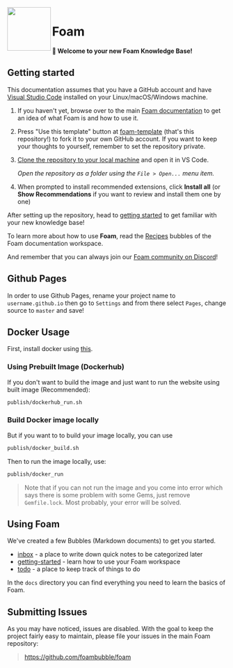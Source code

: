 <img src="attachments/foam-icon.png" width=100 align="left">

# Foam

**👋 Welcome to your new Foam Knowledge Base!**

## Getting started

This documentation assumes that you have a GitHub account and have [Visual Studio Code](https://code.visualstudio.com/) installed on your Linux/macOS/Windows machine.

1. If you haven't yet, browse over to the main [Foam documentation](https://foambubble.github.io/foam) to get an idea of what Foam is and how to use it.
2. Press "Use this template" button at [foam-template](https://github.com/foambubble/foam-template/generate) (that's this repository!) to fork it to your own GitHub account. If you want to keep your thoughts to yourself, remember to set the repository private.
3. [Clone the repository to your local machine](https://help.github.com/en/github/creating-cloning-and-archiving-repositories/cloning-a-repository) and open it in VS Code.

    *Open the repository as a folder using the `File > Open...` menu item.*

4. When prompted to install recommended extensions, click **Install all** (or **Show Recommendations** if you want to review and install them one by one)

After setting up the repository, head to [getting started](./getting-started.md) to get familiar with your new knowledge base!

To learn more about how to use **Foam**, read the [Recipes](https://foambubble.github.io/foam/recipes/recipes) bubbles of the Foam documentation workspace.

And remember that you can always join our [Foam community on Discord](https://foambubble.github.io/join-discord/g)!

## Github Pages

In order to use Github Pages, rename your project name to `username.github.io` then go to `Settings` and from there select `Pages`, change source to `master` and save!

## Docker Usage

First, install docker using [this](https://docs.docker.com/get-docker/).

### Using Prebuilt Image (Dockerhub)

If you don't want to build the image and just want to run the website using built image (Recommended):
```bash
publish/dockerhub_run.sh
```

### Build Docker image locally
But if you want to to build your image locally, you can use
```bash
publish/docker_build.sh
```
Then to run the image locally, use:
```bash
publish/docker_run
```


 
> Note that if you can not run the image and you come into error which says there is some problem with some Gems, just remove `Gemfile.lock`. Most probably, your error will be solved. 
## Using Foam

We've created a few Bubbles (Markdown documents) to get you started.

- [inbox](./inbox.md) - a place to write down quick notes to be categorized later
- [getting-started](./getting-started.md) - learn how to use your Foam workspace
- [todo](./todo.md) - a place to keep track of things to do

In the `docs` directory you can find everything you need to learn the basics of Foam.

## Submitting Issues

As you may have noticed, issues are disabled. With the goal to keep the project fairly easy to maintain, please file your issues in the main Foam repository:

> <https://github.com/foambubble/foam>
